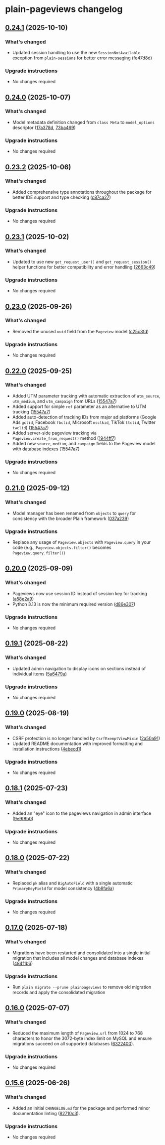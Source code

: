# plain-pageviews changelog

## [0.24.1](https://github.com/dropseed/plain/releases/plain-pageviews@0.24.1) (2025-10-10)

### What's changed

- Updated session handling to use the new `SessionNotAvailable` exception from `plain-sessions` for better error messaging ([fe47d8d](https://github.com/dropseed/plain/commit/fe47d8d8f805c770b7aa9cbad67b5a51faddffc4))

### Upgrade instructions

- No changes required

## [0.24.0](https://github.com/dropseed/plain/releases/plain-pageviews@0.24.0) (2025-10-07)

### What's changed

- Model metadata definition changed from `class Meta` to `model_options` descriptor ([17a378d](https://github.com/dropseed/plain/commit/17a378dcfb295f6de3fa1e9b2f476d3c11e3f21c), [73ba469](https://github.com/dropseed/plain/commit/73ba469ba052e054ac9cce4a054250b82e9206fb))

### Upgrade instructions

- No changes required

## [0.23.2](https://github.com/dropseed/plain/releases/plain-pageviews@0.23.2) (2025-10-06)

### What's changed

- Added comprehensive type annotations throughout the package for better IDE support and type checking ([c87ca27](https://github.com/dropseed/plain/commit/c87ca27ed2caff71d862d28a7e489031cb7beeb0))

### Upgrade instructions

- No changes required

## [0.23.1](https://github.com/dropseed/plain/releases/plain-pageviews@0.23.1) (2025-10-02)

### What's changed

- Updated to use new `get_request_user()` and `get_request_session()` helper functions for better compatibility and error handling ([2663c49](https://github.com/dropseed/plain/commit/2663c494043a3ecf317e5ce3340fde217366e0b8))

### Upgrade instructions

- No changes required

## [0.23.0](https://github.com/dropseed/plain/releases/plain-pageviews@0.23.0) (2025-09-26)

### What's changed

- Removed the unused `uuid` field from the `Pageview` model ([c25c3fd](https://github.com/dropseed/plain/commit/c25c3fd816c6dbf14a145a70bc025f328845f5e7))

### Upgrade instructions

- No changes required

## [0.22.0](https://github.com/dropseed/plain/releases/plain-pageviews@0.22.0) (2025-09-25)

### What's changed

- Added UTM parameter tracking with automatic extraction of `utm_source`, `utm_medium`, and `utm_campaign` from URLs ([15547a7](https://github.com/dropseed/plain/commit/15547a7697f3298c0c2e71f488e56aec83ba4717))
- Added support for simple `ref` parameter as an alternative to UTM tracking ([15547a7](https://github.com/dropseed/plain/commit/15547a7697f3298c0c2e71f488e56aec83ba4717))
- Added auto-detection of tracking IDs from major ad platforms (Google Ads `gclid`, Facebook `fbclid`, Microsoft `msclkid`, TikTok `ttclid`, Twitter `twclid`) ([15547a7](https://github.com/dropseed/plain/commit/15547a7697f3298c0c2e71f488e56aec83ba4717))
- Added server-side pageview tracking via `Pageview.create_from_request()` method ([1944ff7](https://github.com/dropseed/plain/commit/1944ff7bbafba9ca046892b242bf4d6660b832c7))
- Added new `source`, `medium`, and `campaign` fields to the Pageview model with database indexes ([15547a7](https://github.com/dropseed/plain/commit/15547a7697f3298c0c2e71f488e56aec83ba4717))

### Upgrade instructions

- No changes required

## [0.21.0](https://github.com/dropseed/plain/releases/plain-pageviews@0.21.0) (2025-09-12)

### What's changed

- Model manager has been renamed from `objects` to `query` for consistency with the broader Plain framework ([037a239](https://github.com/dropseed/plain/commit/037a239ef4711c4477a211d63c57ad8414096301))

### Upgrade instructions

- Replace any usage of `Pageview.objects` with `Pageview.query` in your code (e.g., `Pageview.objects.filter()` becomes `Pageview.query.filter()`)

## [0.20.0](https://github.com/dropseed/plain/releases/plain-pageviews@0.20.0) (2025-09-09)

### What's changed

- Pageviews now use session ID instead of session key for tracking ([a58e2a9](https://github.com/dropseed/plain/commit/a58e2a9))
- Python 3.13 is now the minimum required version ([d86e307](https://github.com/dropseed/plain/commit/d86e307))

### Upgrade instructions

- No changes required

## [0.19.1](https://github.com/dropseed/plain/releases/plain-pageviews@0.19.1) (2025-08-22)

### What's changed

- Updated admin navigation to display icons on sections instead of individual items ([5a6479a](https://github.com/dropseed/plain/commit/5a6479a))

### Upgrade instructions

- No changes required

## [0.19.0](https://github.com/dropseed/plain/releases/plain-pageviews@0.19.0) (2025-08-19)

### What's changed

- CSRF protection is no longer handled by `CsrfExemptViewMixin` ([2a50a91](https://github.com/dropseed/plain/commit/2a50a91))
- Updated README documentation with improved formatting and installation instructions ([4ebecd1](https://github.com/dropseed/plain/commit/4ebecd1))

### Upgrade instructions

- No changes required

## [0.18.1](https://github.com/dropseed/plain/releases/plain-pageviews@0.18.1) (2025-07-23)

### What's changed

- Added an "eye" icon to the pageviews navigation in admin interface ([9e9f8b0](https://github.com/dropseed/plain/commit/9e9f8b0))

### Upgrade instructions

- No changes required

## [0.18.0](https://github.com/dropseed/plain/releases/plain-pageviews@0.18.0) (2025-07-22)

### What's changed

- Replaced `pk` alias and `BigAutoField` with a single automatic `PrimaryKeyField` for model consistency ([4b8fa6a](https://github.com/dropseed/plain/commit/4b8fa6a))

### Upgrade instructions

- No changes required

## [0.17.0](https://github.com/dropseed/plain/releases/plain-pageviews@0.17.0) (2025-07-18)

### What's changed

- Migrations have been restarted and consolidated into a single initial migration that includes all model changes and database indexes ([484f1b6](https://github.com/dropseed/plain/commit/484f1b6))

### Upgrade instructions

- Run `plain migrate --prune plainpageviews` to remove old migration records and apply the consolidated migration

## [0.16.0](https://github.com/dropseed/plain/releases/plain-pageviews@0.16.0) (2025-07-07)

### What's changed

- Reduced the maximum length of `Pageview.url` from 1024 to 768 characters to honor the 3072-byte index limit on MySQL and ensure migrations succeed on all supported databases ([6322400](https://github.com/dropseed/plain/commit/6322400)).

### Upgrade instructions

- No changes required

## [0.15.6](https://github.com/dropseed/plain/releases/plain-pageviews@0.15.6) (2025-06-26)

### What's changed

- Added an initial `CHANGELOG.md` for the package and performed minor documentation linting ([82710c3](https://github.com/dropseed/plain/commit/82710c3)).

### Upgrade instructions

- No changes required
